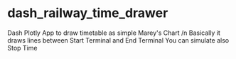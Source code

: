 # dash_railway_time_drawer

Dash Plotly App to draw timetable as simple Marey's Chart /n
Basically it draws lines between Start Terminal and End Terminal
You can simulate also Stop Time
